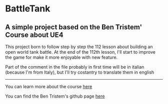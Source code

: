 # BattleTank
## A simple project based on the Ben Tristem' Course about UE4

This project born to follow step by step the 112 lesson about building an open world tank battle. At the end of the 112th lesson, I'll start to improve the game for make it more enjoyable with new feature.

Part of the comment in the file probably in first time will be in italian (because I'm from Italy), but I'll try costantry to translate them in english

---

You can learn more about the course [here](https://www.udemy.com/unrealcourse/learn/v4/overview)

You can find the Ben Tristem's github page [here](https://github.com/BenTristem)

